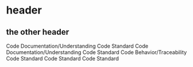 # header
## the other header

Code	Documentation/Understanding
Code	Standard
Code	Documentation/Understanding
Code	Standard
Code	Behavior/Traceability
Code	Standard
Code	Standard
Code	Standard
